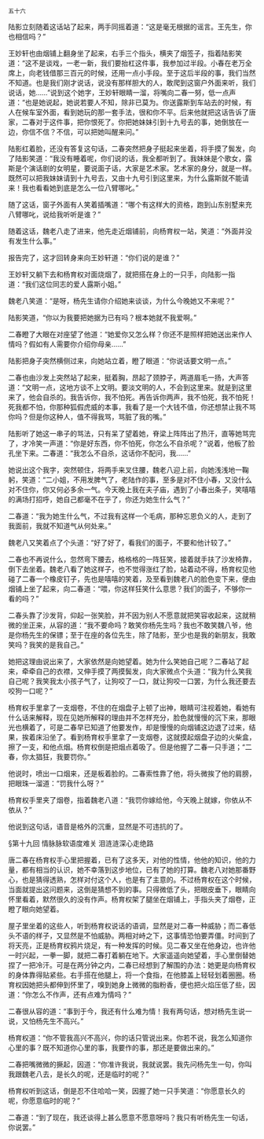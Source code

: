     五十六 

   陆影立刻随着这话站了起来，两手同摇着道：“这是毫无根据的谣言。王先生，你也相信吗？”

   王妙轩也由烟铺上翻身坐了起来，右手三个指头，横夹了烟签子，指着陆影笑道：“这不是谈戏，一老一新，我们要抬杠这件事，我参加过半段。小春在老万全席上，向老钱借那三百元的时候，还用一点小手段。至于这后半段的事，我们当然不知道。也是我们刚才说话，说没有那样胆大的人，敢爬到这窗户外面来听，我们说话，她……”说到这个她字，王妙轩眼睛一溜，将嘴向二春一努，低一点声道：“也是她说起，她说若要人不知，除非已莫为。你送露斯到车站去的时候，有人在候车室外面，看到她玩的那一套手法，很和你不平。后来他就把这话告诉了唐家，二春对于这件事，把你恨死了。你把她妹妹引到十九号去的事，她倒放在一边，你信不信？不信，可以把她叫醒来问。”

   陆影红着脸，还没有答复这句话，二春突然把身子挺起来坐着，将手摸了鬓发，向了陆影笑道：“我没有睡着呢，你们说的话，我全都听到了。我妹妹是个歌女，露斯是个演话剧的女明星，要说面子话，大家是艺术家。艺术家的身分，就是一样。既然可以把我妹妹请到十九号去，又由十九号引到这里来，为什么露斯就不能请来！我也看看她到底是怎么一位八臂哪叱。”

   随了这话，窗子外面有人笑着插嘴道：“哪个有这样大的资格，跑到山东别墅来充八臂哪叱，说给我听听是谁？”

   随着这话，魏老八走了进来，他先走近烟铺前，向杨育权一站，笑道：“外面并没有发生什么事。”

   报告完了，这才回转身来向王妙轩道：“你们说的是谁？”

   王妙轩又躺下去和杨育权对面烧烟了，就把搭在身上的一只手，向陆影一指道：“我们这位同志的爱人露斯小姐。”

   魏老八笑道：“是呀，杨先生请你介绍她来谈谈，为什么今晚她又不来呢？”

   陆影笑道，“你以为我要把她据为已有吗？根本她就不我爱啊。”

   二春瞪了大眼在对座望了他道：“她爱你又怎么样？你还不是照样把她送出来作人情吗？假如有人需要你介绍你母亲……”

   陆影把身子突然横侧过来，向她站立着，瞪了眼道：“你说话要文明一点。”

   二春也由沙发上突然站了起来，挺着胸，昂起了颈脖子，两道眉毛一扬，大声答道：“文明一点，这地方谈不上文明。要淡文明的人，不会到这里来。就是到这里来了，他会自杀的。我告诉你，我不怕死。再告诉你两声，我不怕死，我不怕死！死我都不怕，你那种狐假虎威的本事，我看了是一个大钱不值，你还想禁止我不骂你吗？但是你这种人，值不得我骂，骂脏了我的嘴。”

   陆影听了她这一串子的骂法，只有呆了望着她，脊梁上阵阵出了热汗，直等她骂完了，才冷笑一声道：“你是好东西，你不怕死，你怎么不自杀呢？”说着，他板了脸孔坐下来。二春道：“我怎么不自杀，这话你不配问，我……”

   她说出这个我字，突然顿住，将两手来叉住腰，魏老八迎上前，向她浅浅地一鞠躬，笑道：“二小姐，不用发脾气了，老陆作的事，至多是对不住小春，又没什么对不住你，你又何必多余一气。今天晚上我在夫子庙，遇到了小春出条子，笑嘻嘻的满场打招呼，她自己都毫不在乎了，你还为她生什么气？”

   二春道：“我为她生什么气，不过我有这样一个毛病，那种忘恩负义的人，走到了我面前，我就不知道气从何处来。”

   魏老八又笑着点了个头道：“好了好了，看我们的面子，不要和他计较了。”

   二春也不再说什么，忽然弯下腰去，格格格的一阵狂笑，接着就手扶了沙发椅靠，倒下去坐着。魏老八看了她这样子，也不觉得涨红了脸，站着动不得，杨育权见他碰了二春一个橡皮钉子，先也是嘻嘻的笑着，及至看到魏老八的脸色变下来，便由烟铺上坐了起来，向二春道：“喂，你这样狂笑什么意思？我们的面子，不够你一看的吗？”

   二春头靠了沙发背，仰起一张笑脸，并不因为别人不愿意就把笑容收起来，这就稍微的坐正来，从容的道：“我不要命吗？敢笑你杨先生吗？我也不敢笑魏八爷，他是你杨先生的保镖；至于在座的各位先生，除了陆影，至少也是我的新朋友，我敢笑吗？我笑的是我自己。”

   她把这理由说出来了，大家依然是向她望着。她为什么笑她自己呢？二春站了起来，牵牵自己的衣襟，又伸手摸了两摸鬓发，向大家微点个头道：“我为什么笑我自己呢？我笑我太小孩子气了，让狗咬了一口，就让狗咬一口罢，为什么我还要去咬狗一口呢？”

   杨育权手里拿了一支烟卷，不住的在烟盘子上顿了出神，眼睛可注视着她，看她有什么话来解释，现在见她所解释的理由并不怎样充分，脸色就慢慢的沉下来，那眼光也横着了，可是二春早已知道了他要发作，却是慢慢的向烟铺这边退了过来，结果，挨着床沿坐了。看到杨育权手里拿了一支烟卷，这就摸起烟盘子边的火柴盒，擦了一支，和他点烟。杨育权倒是把烟点着吸了。但是他握了二春一只手道；“二春，你太猖狂，我要罚你。”

   他说时，喷出一口烟来，还是板着脸的。二春索性靠了他，将头微挨了他的肩膀，把眼珠一溜道：“罚我什么呀？”

   杨育权手里夹了烟卷，指着魏老八道：“我罚你嫁给他，今天晚上就嫁，你依从不依从？”

   他说到这句话，语音是格外的沉重，显然是不可违抗的了。

   §第十九回 情脉脉软语度难关 泪涟涟深心走绝路

   唐二春在杨育权手心里把握着，已有了这多天，对他的性情，他他的知识，他的力量，都有相当的认识，她不幸落到这步地位，已有了她的打算。魏老八对她那番野心，也是猜得透熟，怎样对付这个人，也是有了主意的。不过杨育权在这个时候，当面就提出这问题来，这倒是猜想不到的事。只得微低了头，把眼皮垂下，眼睛向怀里看着，默然很久的没有作声。杨育权架了腿坐在烟铺上，手指头夹了烟卷，正瞪了眼向她望着。

   屋子里坐着的这些人，听到杨育权说话的语调，显然是对二春一种威胁；而二春低头不语的样子，又显然是不怕威胁。两相对峙之下，这事情恐怕要弄僵。时间到了将天亮，正是杨育权鸦片烧足，有一种发挥的时候。见二春又坐在他身边，也许他一时兴起，一拳一脚，就把二春打着躺在地下。大家遥遥向她望着，手心里倒替她捏了一把冷汗。可是在两分钟之内，二春已经想到了解围的办法：她更是向杨育权的身体靠得贴紧些。右手搭在他腿上，将一个食指，在他膝盖上轻轻划着圈圈。杨育权因她把头都伸到怀里了，嗅到她身上微微的脂粉香，便也把火焰压低了些，因道：“你怎么不作声，还有点难为情吗？”

   二春很从容的道：“事到于今，我还有什么难为情！我有两句话，想对杨先生说一说，又怕杨先生不高兴。”

   杨育权道：“你不管我高兴不高兴，你的话只管说出来。你若不说，我怎么知道你心里的事？既不知道你心里的事，我要作的事，那还是要做出来的。”

   二春把嘴微微的撅起，因道：“你准许我说，我就说罢。我先问杨先生一句，你叫我跟魏老八去，是长久的呢，还是临时的呢？”

   杨育权听到这话，倒是忍不住哈哈一笑，因握了她一只手笑道：“你愿意长久的呢，你愿意临时的呢？”

   二春道：“到了现在，我还谈得上甚么愿意不愿意呀吗？我只有听杨先生一句话，你说罢。”

